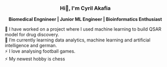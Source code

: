 ### <p align="center"> Hi👋, I'm Cyril Akafia </p>

**<p align="center"> Biomedical Engnineer | Junior ML Engineer | Bioinformatics Enthusiast </p>** 

🔭 I have worked on a project where I used machine learning to build QSAR model for drug discovery. <br>
🌱 I’m currently learning data analytics, machine learning and artificial intelligence and german. <br>
⚡ I love analysing football games. <br>
⚡ My newest hobby is chess
<!--
**cyrilakafia/cyrilakafia** is a ✨ _special_ ✨ repository because its `README.md` (this file) appears on your GitHub profile.

Here are some ideas to get you started:

- 🔭 I’m currently working on ...
- 🌱 I’m currently learning ...
- 👯 I’m looking to collaborate on ...
- 🤔 I’m looking for help with ...
- 💬 Ask me about ...
- 📫 How to reach me: ...
- 😄 Pronouns: ...
- ⚡ Fun fact: ...
-->
